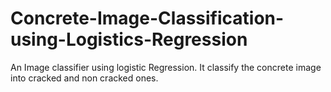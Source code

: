 # Concrete-Image-Classification-using-Logistics-Regression
An Image classifier using logistic Regression. It classify the concrete image into cracked and non cracked ones.
